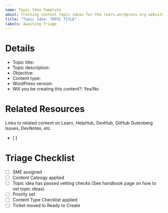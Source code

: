 ```yaml
---
name: Topic Idea Template
about: Tracking content topic ideas for the learn.wordpress.org website
title: "Topic Idea: TOPIC TITLE"
labels: Awaiting Triage
---
```


<!--
The steps to translating content on Learn WordPress can be found in the handbook: https://make.wordpress.org/training/handbook/content-localization/.

Remember to update the title of this issue. Example: Greek translation for Lesson Plan "Introduction To Common Plugins"
-->

# Details
<!-- Please describe what this content topic is about-->
- Topic title: 
- Topic description: 
- Objective: 
- Content type: 
- WordPress version: 
- Will you be creating this content?: Yes/No

# Related Resources
Links to related content on Learn, HelpHub, DevHub, GitHub Gutenberg Issues, DevNotes, etc.
- [ ]

# Triage Checklist
- [ ] SME assigned
- [ ] Content Cateogy applied
- [ ] Topic idea has passed vetting checks (See handbook page on how to vet topic ideas)
- [ ] Priority set
- [ ] Content Type Checklist applied
- [ ] Ticket moved to Ready to Create 

